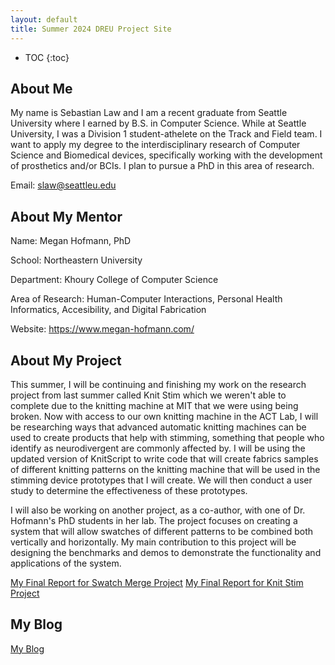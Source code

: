 ```yaml
---
layout: default
title: Summer 2024 DREU Project Site
---
```


* TOC
{:toc}

## About Me

My name is Sebastian Law and I am a recent graduate from Seattle University where I earned by B.S. in Computer Science. While at Seattle University, I was a Division 1 student-athelete on the Track and Field team. I want to apply my degree to the interdisciplinary research of Computer Science and Biomedical devices, specifically working with the development of prosthetics and/or BCIs. I plan to pursue a PhD in this area of research.


Email: slaw@seattleu.edu



## About My Mentor

Name: Megan Hofmann, PhD

School: Northeastern University

Department: Khoury College of Computer Science

Area of Research: Human-Computer Interactions, Personal Health Informatics, Accesibility, and Digital Fabrication

Website: https://www.megan-hofmann.com/

## About My Project

This summer, I will be continuing and finishing my work on the research project from last summer called Knit Stim which we weren't able to complete due to the knitting machine at MIT that we were using being broken. Now with access to our own knitting machine in the ACT Lab, I will be researching ways that advanced automatic knitting machines can be used to create products that help with stimming, something that people who identify as neurodivergent are commonly affected by. I will be using the updated version of KnitScript to write code that will create fabrics samples of different knitting patterns on the knitting machine that will be used in the stimming device prototypes that I will create. We will then conduct a user study to determine the effectiveness of these prototypes.

I will also be working on another project, as a co-author, with one of Dr. Hofmann's PhD students in her lab. The project focuses on creating a system that will allow swatches of different patterns to be combined both vertically and horizontally. My main contribution to this project will be designing the benchmarks and demos to demonstrate the functionality and applications of the system.

[My Final Report for Swatch Merge Project](files/DREU2024_final_report_sm.pdf)
[My Final Report for Knit Stim Project](files/DREU2024_final_report_ks.pdf)

## My Blog

[My Blog](blog.html)
